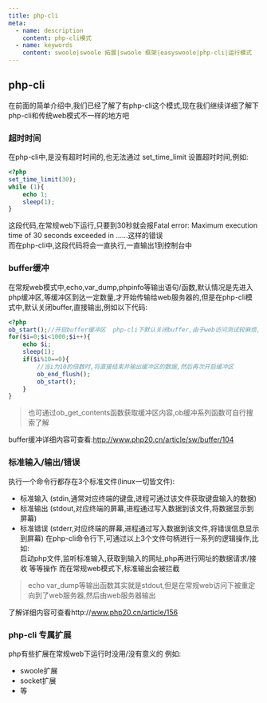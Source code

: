 ```yaml
---
title: php-cli
meta:
  - name: description
    content: php-cli模式
  - name: keywords
    content: swoole|swoole 拓展|swoole 框架|easyswoole|php-cli|运行模式
---
```

## php-cli
在前面的简单介绍中,我们已经了解了有php-cli这个模式,现在我们继续详细了解下php-cli和传统web模式不一样的地方吧  

### 超时时间  
在php-cli中,是没有超时时间的,也无法通过  set_time_limit 设置超时时间,例如:  

```php
<?php
set_time_limit(30);
while (1){
    echo 1;
    sleep(1);
}
```
这段代码,在常规web下运行,只要到30秒就会报Fatal error: Maximum execution time of 30 seconds exceeded in ......这样的错误  
而在php-cli中,这段代码将会一直执行,一直输出1到控制台中

### buffer缓冲 
在常规web模式中,echo,var_dump,phpinfo等输出语句/函数,默认情况是先进入php缓冲区,等缓冲区到达一定数量,才开始传输给web服务器的,但是在php-cli模式中,默认关闭buffer,直接输出,例如以下代码:  
```php
<?php
ob_start();//开启buffer缓冲区  php-cli下默认关闭buffer,由于web访问测试较麻烦,该段代码只为了查看以及测试缓冲区的作用,在web模式下,默认开启,无需手动开启,可自行配置
for($i=0;$i<1000;$i++){
    echo $i;
    sleep(1);
    if($i%10==0){
        //当i为10的倍数时,将直接结束并输出缓冲区的数据,然后再次开启缓冲区
        ob_end_flush();
        ob_start();
    }
}
```
>也可通过ob_get_contents函数获取缓冲区内容,ob缓冲系列函数可自行搜索了解  

buffer缓冲详细内容可查看:http://www.php20.cn/article/sw/buffer/104 
### 标准输入/输出/错误  
执行一个命令行都存在3个标准文件(linux一切皆文件): 
 * 标准输入 (stdin,通常对应终端的键盘,进程可通过该文件获取键盘输入的数据)
 * 标准输出 (stdout,对应终端的屏幕,进程通过写入数据到该文件,将数据显示到屏幕)
 * 标准错误 (stderr,对应终端的屏幕,进程通过写入数据到该文件,将错误信息显示到屏幕)
在php-cli命令行下,可通过以上3个文件句柄进行一系列的逻辑操作,比如:  
 启动php文件,监听标准输入,获取到输入的网址,php再进行网址的数据请求/接收 等等操作
而在常规web模式下,标准输出会被拦截 
>echo var_dump等输出函数其实就是stdout,但是在常规web访问下被重定向到了web服务器,然后由web服务器输出

了解详细内容可查看http://www.php20.cn/article/156
 

### php-cli 专属扩展
php有些扩展在常规web下运行时没用/没有意义的 例如: 
 * swoole扩展
 * socket扩展
 * 等



